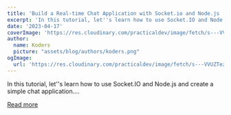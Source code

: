 ```yaml
---
title: 'Build a Real-time Chat Application with Socket.io and Node.js [With Automated Testing]'
excerpt: 'In this tutorial, let''s learn how to use Socket.IO and Node.js and create a simple chat application....'
date: '2023-04-17'
coverImage: 'https://res.cloudinary.com/practicaldev/image/fetch/s---VVUZTez--/c_imagga_scale,f_auto,fl_progressive,h_420,q_auto,w_1000/https://dev-to-uploads.s3.amazonaws.com/uploads/articles/f58aklivn8pnxgl5hya9.png'
author:
  name: Koders
  picture: "assets/blog/authors/koders.png"
ogImage:
  url: 'https://res.cloudinary.com/practicaldev/image/fetch/s---VVUZTez--/c_imagga_scale,f_auto,fl_progressive,h_420,q_auto,w_1000/https://dev-to-uploads.s3.amazonaws.com/uploads/articles/f58aklivn8pnxgl5hya9.png'
---
```


In this tutorial, let''s learn how to use Socket.IO and Node.js and create a simple chat application....

[Read more](https://dev.to/pavanbelagatti/build-a-real-time-chat-application-with-socketio-and-nodejs-with-automated-testing-38h8)
